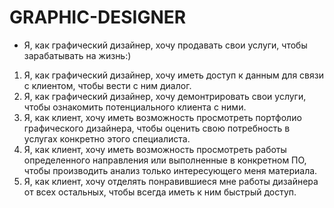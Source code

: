 # GRAPHIC-DESIGNER

* Я, как графический дизайнер, хочу продавать свои услуги, чтобы зарабатывать на жизнь:)

1. Я, как графический дизайнер, хочу иметь доступ к данным для связи с клиентом, чтобы вести с ним диалог.
2. Я, как графический дизайнер, хочу демонтрировать свои услуги, чтобы ознакомить потенциального клиента с ними.
3. Я, как клиент, хочу иметь возможность просмотреть портфолио графического дизайнера, чтобы оценить свою потребность в услугах конкретно этого специалиста.
4. Я, как клиент, хочу иметь возможность просмотреть работы определенного направления или выполненные в конкретном ПО, чтобы производить анализ только интересующего меня материала.
5. Я, как клиент, хочу отделять понравившиеся мне работы дизайнера от всех остальных, чтобы всегда иметь к ним быстрый доступ.
